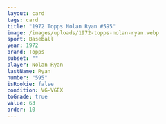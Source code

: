 ```yaml
---
layout: card
tags: card
title: "1972 Topps Nolan Ryan #595"
image: /images/uploads/1972-topps-nolan-ryan.webp
sport: Baseball
year: 1972
brand: Topps
subset: ""
player: Nolan Ryan
lastName: Ryan
number: "595"
isRookie: false
condition: VG-VGEX
toGrade: true
value: 63
order: 10
---
```

